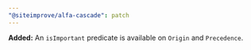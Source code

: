 ```yaml
---
"@siteimprove/alfa-cascade": patch
---
```


**Added:** An `isImportant` predicate is available on `Origin` and `Precedence`.
